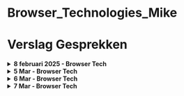 # Browser_Technologies_Mike

# Verslag Gesprekken

<details>
<summary><strong>8 februari 2025 - Browser Tech</strong></summary>

### Gesprek: Browser Tech

#### Voortgang

- Inputvelden geanalyseerd en op detailniveau bekeken.
- Onderzoek naar regular expressions (mogelijk via RegExr tool) voor pattern-gebaseerde invoer.
- Breder perspectief bekijken:
  - Anchors naar andere vragen of nieuwe vragen toevoegen indien nodig.
  - Vragen verbergen of invalideren afhankelijk van andere invoer.
  - Inputwaarde doorgeven aan andere vragen indien hetzelfde antwoord vereist is (bijv. "Vul ook in bij vraag 5k").

</details>

<details>
<summary><strong>5 Mar - Browser Tech</strong></summary>

#### Voortgang

- Dropdown met een overige toggle gemaakt. Uiteindelijk besloten hem beter niet te gebruiken voor snellere UX.

</details>

<details>
<summary><strong>6 Mar - Browser Tech</strong></summary>

### Gesprek: Browser Tech

#### Voortgang

- radio buttons gestyled met before en focus. Normale appearance uitgezet.
- IBAN Pattern checker toegevoegd voor nederlandse IBAN met 14 karakters.
- Datum maker gemaakt die je max waardes heeft.
- hideable overig gemaakt maar werkt niet zo goed als ik wil dus het veld maar standaard laten staan.
- EIND vd dag: ook nog een foldable vraag gemaakt. Als je op ja klikt komt er nog een extra vraag tevoorschijn

![Dinsdag 6 Mar](./images/voortgang_6mar.png)

</details>

<details>
<summary><strong>7 Mar - Browser Tech</strong></summary>

### Gesprek: Browser Tech

#### Voortgang

optioneel toevoegen ipv \* required.
input datalist options interactieve select voor talen bijv. lange lijsten
vormgeving tussendoor om tijd te besparen aan het eind
ol li counter

small> voor kleine extra toevoeging/tekst bij een label.

aan en uit state in radio button vorm > kan een checkbox worden, vraag stellen zodat het een vink wordt als getrouwd is, anders kippen. bijv.

updateBSN()

- var element
- var 2e element - .value attribute runnen als eerst element wordt ingevuld zodat de waarde wordt overgenomen

vragen links uitlijnen en rechts evt vervolgvraag.

min 280 responsive px’s, hoeft niet perfect maar moet wel werken.

</details>
